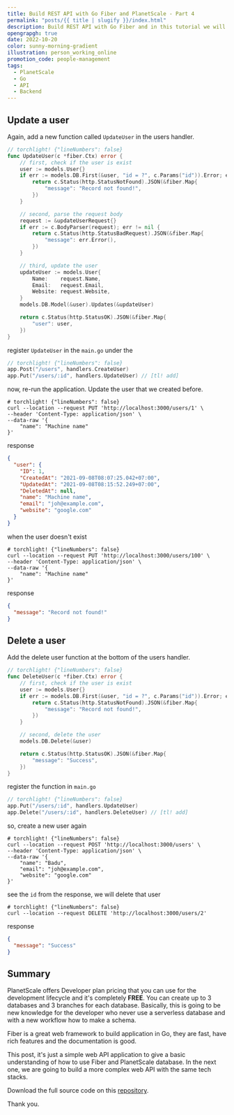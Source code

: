 ```yaml
---
title: Build REST API with Go Fiber and PlanetScale - Part 4
permalink: "posts/{{ title | slugify }}/index.html"
description: Build REST API with Go Fiber and in this tutorial we will finishing the API and deploy the schema to the main branch.
opengrapgh: true
date: 2022-10-20
color: sunny-morning-gradient
illustration: person_working_online
promotion_code: people-management
tags:
  - PlanetScale
  - Go
  - API
  - Backend
---
```


## Update a user

Again, add a new function called `UpdateUser` in the users handler.

```go
// torchlight! {"lineNumbers": false}
func UpdateUser(c *fiber.Ctx) error {
    // first, check if the user is exist
    user := models.User{}
    if err := models.DB.First(&user, "id = ?", c.Params("id")).Error; err != nil {
        return c.Status(http.StatusNotFound).JSON(&fiber.Map{
            "message": "Record not found!",
        })
    }

    // second, parse the request body
    request := &updateUserRequest{}
    if err := c.BodyParser(request); err != nil {
        return c.Status(http.StatusBadRequest).JSON(&fiber.Map{
            "message": err.Error(),
        })
    }

    // third, update the user
    updateUser := models.User{
        Name:    request.Name,
        Email:   request.Email,
        Website: request.Website,
    }
    models.DB.Model(&user).Updates(&updateUser)

    return c.Status(http.StatusOK).JSON(&fiber.Map{
        "user": user,
    })
}
```

register `UpdateUser` in the `main.go` under the

```go
// torchlight! {"lineNumbers": false}
app.Post("/users", handlers.CreateUser)
app.Put("/users/:id", handlers.UpdateUser) // [tl! add]
```

now, re-run the application. Update the user that we created before.

```curl
# torchlight! {"lineNumbers": false}
curl --location --request PUT 'http://localhost:3000/users/1' \
--header 'Content-Type: application/json' \
--data-raw '{
    "name": "Machine name"
}'
```

response

```json
{
  "user": {
    "ID": 1,
    "CreatedAt": "2021-09-08T08:07:25.042+07:00",
    "UpdatedAt": "2021-09-08T08:15:52.249+07:00",
    "DeletedAt": null,
    "name": "Machine name",
    "email": "joh@example.com",
    "website": "google.com"
  }
}
```

when the user doesn't exist

```curl
# torchlight! {"lineNumbers": false}
curl --location --request PUT 'http://localhost:3000/users/100' \
--header 'Content-Type: application/json' \
--data-raw '{
    "name": "Machine name"
}'
```

response

```json
{
  "message": "Record not found!"
}
```

## Delete a user

Add the delete user function at the bottom of the users handler.

```go
// torchlight! {"lineNumbers": false}
func DeleteUser(c *fiber.Ctx) error {
    // first, check if the user is exist
    user := models.User{}
    if err := models.DB.First(&user, "id = ?", c.Params("id")).Error; err != nil {
        return c.Status(http.StatusNotFound).JSON(&fiber.Map{
            "message": "Record not found!",
        })
    }

    // second, delete the user
    models.DB.Delete(&user)

    return c.Status(http.StatusOK).JSON(&fiber.Map{
        "message": "Success",
    })
}
```

register the function in `main.go`

```go
// torchlight! {"lineNumbers": false}
app.Put("/users/:id", handlers.UpdateUser)
app.Delete("/users/:id", handlers.DeleteUser) // [tl! add]
```

so, create a new user again

```curl
# torchlight! {"lineNumbers": false}
curl --location --request POST 'http://localhost:3000/users' \
--header 'Content-Type: application/json' \
--data-raw '{
    "name": "Badu",
    "email": "joh@example.com",
    "website": "google.com"
}'
```

see the `id` from the response, we will delete that user

```curl
# torchlight! {"lineNumbers": false}
curl --location --request DELETE 'http://localhost:3000/users/2'
```

response

```json
{
  "message": "Success"
}
```

## Summary

PlanetScale offers Developer plan pricing that you can use for the development lifecycle and it's completely **FREE**. You can create up to 3 databases and 3 branches for each database. Basically, this is going to be new knowledge for the developer who never use a serverless database and with a new workflow how to make a schema.

Fiber is a great web framework to build application in Go, they are fast, have rich features and the documentation is good.

This post, it's just a simple web API application to give a basic understanding of how to use Fiber and PlanetScale database. In the next one, we are going to build a more complex web API with the same tech stacks.

Download the full source code on this [repository](https://github.com/maful/fiber-pscale).

Thank you.

